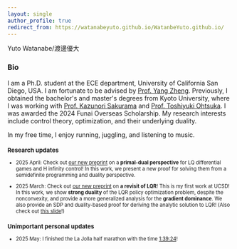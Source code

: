 ```yaml
---
layout: single
author_profile: true
redirect_from: https://watanabeyuto.github.io/WatanbeYuto.github.io/
---
```

Yuto Watanabe/渡邊優大

### Bio
I am a Ph.D. student at the ECE department, University of California San Diego, USA.
I am fortunate to be advised by [Prof. Yang Zheng](https://zhengy09.github.io/index.html).
Previously, I obtained the bachelor's and master's degrees from Kyoto University, where I was working with [Prof. Kazunori Sakurama](http://www.ids.sys.i.kyoto-u.ac.jp/sakurama/index_e.html) and [Prof. Toshiyuki Ohtsuka](http://www.ids.sys.i.kyoto-u.ac.jp/~ohtsuka/index.htm).
I was awarded the 2024 Funai Overseas Scholarship.
My research interests include control theory, optimization, and  their underlying duality.

In my free time, I enjoy running, juggling, and listening to music.

<div style="font-size: 0.8em">

### Research updates

- 2025 April: Check out [our new preprint](https://arxiv.org/abs/2504.02201) on a **primal-dual perspective** for LQ differential games and H infinity control! In this work, we present a new proof for solving them from a semidefinite programming and duality perspective.

- 2025 March: Check out [our new preprint](https://arxiv.org/abs/2503.10964) on **a revisit of LQR**! This is my first work at UCSD! In this work, we show **strong duality** of the LQR policy optimization problem, despite the nonconvexity, and provide a more generalized analysis for the **gradient dominance**. We also provide an SDP and duality-based proof for deriving the analytic solution to LQR! (Also check out [this slide](https://drive.google.com/file/d/1yij6Shnm9-aObMxfb68spP4ocih-qUfD/view?usp=sharing)!)

### Unimportant personal updates

- 2025 May: I finished the La Jolla half marathon with the time [1:39:24](https://runsignup.com/Race/Results/116383#resultSetId-550895;page:2;perpage:100)! 

</div>